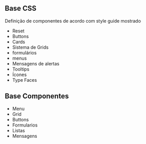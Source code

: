 ## Base CSS
Definição de componentes de acordo com style guide mostrado
- Reset
- Buttons
- Cards
- Sistema de Grids
- formulários 
- menus
- Mensagens de alertas
- Tooltips
- Ícones
- Type Faces

## Base Componentes
- Menu
- Grid
- Buttons
- Formularios
- Listas
- Mensagens




